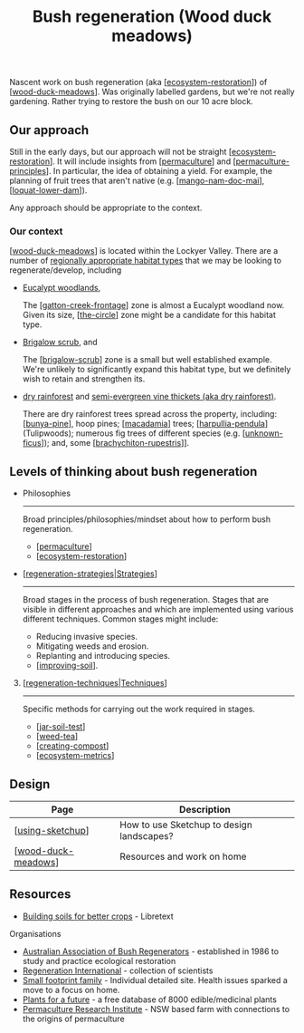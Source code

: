 ﻿---
backlinks:
- title: Welcome
  url: /memex/index.html
- title: Wood duck meadows
  url: /memex/sense/landscape-garden/wood-duck-meadows.html
- title: Improving soil
  url: /memex/sense/landscape-garden/strategies/improving-soil.html
tags:
- regeneration
- sense
- landscape
title: Bush regeneration (Wood duck meadows)
type: note
---
Nascent work on bush regeneration (aka [[ecosystem-restoration]]) of [[wood-duck-meadows]]. Was originally labelled gardens, but we're not really gardening. Rather trying to restore the bush on our 10 acre block.

## Our approach

Still in the early days, but our approach will not be straight [[ecosystem-restoration]]. It will include insights from [[permaculture]] and [[permaculture-principles]]. In particular, the idea of obtaining a yield. For example, the planning of fruit trees that aren't native (e.g. [[mango-nam-doc-mai]], [[loquat-lower-dam]]).

Any approach should be appropriate to the context.

### Our context

[[wood-duck-meadows]] is located within the Lockyer Valley. There are a number of [regionally appropriate habitat types](https://www.qld.gov.au/environment/plants-animals/habitats/habitat) that we may be looking to regenerate/develop, including

- [Eucalypt woodlands](https://www.qld.gov.au/environment/plants-animals/habitats/habitat/eucalypt-woodlands), 

    The [[gatton-creek-frontage]] zone is almost a Eucalypt woodland now. Given its size, [[the-circle]] zone might be a candidate for this habitat type. 

- [Brigalow scrub](https://www.qld.gov.au/environment/plants-animals/habitats/habitat/brigalow), and 

    The [[brigalow-scrub]] zone is a small but well established example. We're unlikely to significantly expand this habitat type, but we definitely wish to retain and strengthen its.

- [dry rainforest](https://www.qld.gov.au/environment/plants-animals/habitats/habitat/dry-rainforest) and [semi-evergreen vine thickets (aka dry rainforest)](https://apps.des.qld.gov.au/regional-ecosystems/details/?re=12.8.21).

    There are dry rainforest trees spread across the property, including: [[bunya-pine]], hoop pines; [[macadamia]] trees; [[harpullia-pendula]] (Tulipwoods); numerous fig trees of different species (e.g. [[unknown-ficus]]); and, some [[brachychiton-rupestris]]].


## Levels of thinking about bush regeneration

<div class="grid cards" markdown>

- Philosophies

    ---

    Broad principles/philosophies/mindset about how to perform bush regeneration.

    - [[permaculture]]
    - [[ecosystem-restoration]]

- [[regeneration-strategies|Strategies]]

    ---

    Broad stages in the process of bush regeneration. Stages that are visible in different approaches and which are implemented using various different techniques. Common stages might include:

    - Reducing invasive species.
    - Mitigating weeds and erosion.
    - Replanting and introducing species.
    - [[improving-soil]].

3. [[regeneration-techniques|Techniques]]

    ---

    Specific methods for carrying out the work required in stages.

    - [[jar-soil-test]]
    - [[weed-tea]]
    - [[creating-compost]]
    - [[ecosystem-metrics]]

</div>


## Design

| Page | Description |
| --- | --- |
| [[using-sketchup]] | How to use Sketchup to design landscapes? |
| [[wood-duck-meadows]] | Resources and work on home |  

## Resources

- [Building soils for better crops](https://geo.libretexts.org/Bookshelves/Soil_Science/Building_Soils_for_Better_Crops_-_Ecological_Management_for_Healthy_Soils_4e_(Magdoff_and_van_Es)) - Libretext

Organisations

- [Australian Association of Bush Regenerators](https://www.aabr.org.au/) - established in 1986 to study and practice ecological restoration
- [Regeneration International](https://regenerationinternational.org/) - collection of scientists 
- [Small footprint family](https://www.smallfootprintfamily.com/) - Individual detailed site. Health issues sparked a move to a focus on home.
- [Plants for a future](https://pfaf.org/user/default.aspx) - a free database of 8000 edible/medicinal plants
- [Permaculture Research Institute](https://www.permaculturenews.org/) - NSW based farm with connections to the origins of permaculture


[//begin]: # "Autogenerated link references for markdown compatibility"
[ecosystem-restoration]: ecosystem-restoration "Ecosystem restoration (aka bush regneration)"
[wood-duck-meadows]: wood-duck-meadows "Wood duck meadows"
[permaculture]: permaculture "Permaculture"
[permaculture-principles]: permaculture-principles "Permaculture Principles"
[mango-nam-doc-mai]: individual-plants/mango-nam-doc-mai "Mango (Nam Doc Mai) - mango paddock"
[loquat-lower-dam]: individual-plants/loquat-lower-dam "Loquat on the lower dam"
[gatton-creek-frontage]: gatton-creek-frontage "Gatton creek frontage"
[the-circle]: the-circle "The Circle"
[brigalow-scrub]: brigalow-scrub "Brigalow scrub"
[bunya-pine]: plants/bunya-pine "Bunya Pine"
[macadamia]: plants/macadamia "Macadamia"
[harpullia-pendula]: plants/harpullia-pendula "Harpullia Pendula (Moreton Bay Tulipwood)"
[unknown-ficus]: individual-plants/unknown-ficus "Unknown ficus"
[brachychiton-rupestris]: plants/brachychiton-rupestris "Brachychiton rupestris (Queensland Bottle Tree)"
[regeneration-strategies|Strategies]: strategies/regeneration-strategies "Regeneration strategies"
[improving-soil]: strategies/improving-soil "Improving soil"
[regeneration-techniques|Techniques]: techniques/regeneration-techniques "Regeneration techniques"
[jar-soil-test]: jar-soil-test "Jar soil test"
[weed-tea]: techniques/weed-tea "Weed tea"
[creating-compost]: techniques/creating-compost "Creating compost"
[ecosystem-metrics]: ecosystem-metrics "Ecosystem metrics"
[using-sketchup]: using-sketchup "Using Sketchup"
[//end]: # "Autogenerated link references"